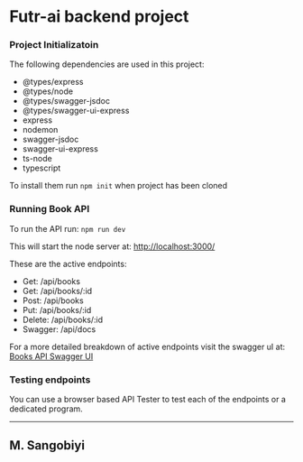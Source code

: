 # Futr-ai backend project

### Project Initializatoin
The following dependencies are used in this project:

- @types/express
- @types/node
- @types/swagger-jsdoc
- @types/swagger-ui-express
- express
- nodemon
- swagger-jsdoc
- swagger-ui-express
- ts-node
- typescript

To install them run `npm init` when project has been cloned

### Running Book API

To run the API run: `npm run dev`

This will start the node server at: [http://localhost:3000/](http://localhost:3000/)

These are the active endpoints:
- Get: /api/books
- Get: /api/books/:id
- Post: /api/books
- Put: /api/books/:id
- Delete: /api/books/:id 
- Swagger: /api/docs

For a more detailed breakdown of active endpoints visit the swagger uI at: [Books API Swagger UI](http://localhost:3000//api/docs)

### Testing endpoints

You can use a browser based API Tester to test each of the endpoints or a dedicated program.

---
## M. Sangobiyi